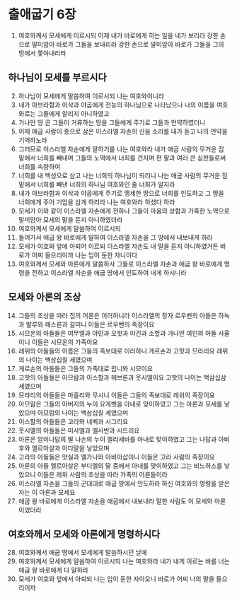 # 출애굽기 6장

1. 여호와께서 모세에게 이르시되 이제 내가 바로에게 하는 일을 네가 보리라 강한 손으로 말미암아 바로가 그들을 보내리라 강한 손으로 말미암아 바로가 그들을 그의 땅에서 쫓아내리라

## 하나님이 모세를 부르시다
2. 하나님이 모세에게 말씀하여 이르시되 나는 여호와이니라
3. 내가 아브라함과 이삭과 야곱에게 전능의 하나님으로 나타났으나 나의 이름을 여호와로는 그들에게 알리지 아니하였고
4. 가나안 땅 곧 그들이 거류하는 땅을 그들에게 주기로 그들과 언약하였더니
5. 이제 애굽 사람이 종으로 삼은 이스라엘 자손의 신음 소리를 내가 듣고 나의 언약을 기억하노라
6. 그러므로 이스라엘 자손에게 말하기를 나는 여호와라 내가 애굽 사람의 무거운 짐 밑에서 너희를 빼내며 그들의 노역에서 너희를 건지며 편 팔과 여러 큰 심판들로써 너희를 속량하여
7. 너희를 내 백성으로 삼고 나는 너희의 하나님이 되리니 나는 애굽 사람의 무거운 짐 밑에서 너희를 빼낸 너희의 하나님 여호와인 줄 너희가 알지라
8. 내가 아브라함과 이삭과 야곱에게 주기로 맹세한 땅으로 너희를 인도하고 그 땅을 너희에게 주어 기업을 삼게 하리라 나는 여호와라 하셨다 하라
9. 모세가 이와 같이 이스라엘 자손에게 전하나 그들이 마음의 상함과 가혹한 노역으로 말미암아 모세의 말을 듣지 아니하였더라
10. 여호와께서 모세에게 말씀하여 이르시되
11. 들어가서 애굽 왕 바로에게 말하여 이스라엘 자손을 그 땅에서 내보내게 하라
12. 모세가 여호와 앞에 아뢰어 이르되 이스라엘 자손도 내 말을 듣지 아니하였거든 바로가 어찌 들으리이까 나는 입이 둔한 자니이다
13. 여호와께서 모세와 아론에게 말씀하사 그들로 이스라엘 자손과 애굽 왕 바로에게 명령을 전하고 이스라엘 자손을 애굽 땅에서 인도하여 내게 하시니라

## 모세와 아론의 조상
14. 그들의 조상을 따라 집의 어른은 이러하니라 이스라엘의 장자 르우벤의 아들은 하녹과 발루와 헤스론과 갈미니 이들은 르우벤의 족장이요
15. 시므온의 아들들은 여무엘과 야민과 오핫과 야긴과 소할과 가나안 여인의 아들 사울이니 이들은 시므온의 가족이요
16. 레위의 아들들의 이름은 그들의 족보대로 이러하니 게르손과 고핫과 므라리요 레위의 나이는 백삼십칠 세였으며
17. 게르손의 아들들은 그들의 가족대로 립니와 시므이요
18. 고핫의 아들들은 아므람과 이스할과 헤브론과 웃시엘이요 고핫의 나이는 백삼십삼 세였으며
19. 므라리의 아들들은 마흘리와 무시니 이들은 그들의 족보대로 레위의 족장이요
20. 아므람은 그들의 아버지의 누이 요게벳을 아내로 맞이하였고 그는 아론과 모세를 낳았으며 아므람의 나이는 백삼십칠 세였으며
21. 이스할의 아들들은 고라와 네벡과 시그리요
22. 웃시엘의 아들들은 미사엘과 엘사반과 시드리요
23. 아론은 암미나답의 딸 나손의 누이 엘리세바를 아내로 맞이하였고 그는 나답과 아비후와 엘르아살과 이다말을 낳았으며
24. 고라의 아들들은 앗실과 엘가나와 아비아삽이니 이들은 고라 사람의 족장이요
25. 아론의 아들 엘르아살은 부디엘의 딸 중에서 아내를 맞이하였고 그는 비느하스를 낳았으니 이들은 레위 사람의 조상을 따라 가족의 어른들이라
26. 이스라엘 자손을 그들의 군대대로 애굽 땅에서 인도하라 하신 여호와의 명령을 받은 자는 이 아론과 모세요
27. 애굽 왕 바로에게 이스라엘 자손을 애굽에서 내보내라 말한 사람도 이 모세와 아론이었더라

## 여호와께서 모세와 아론에게 명령하시다
28. 여호와께서 애굽 땅에서 모세에게 말씀하시던 날에
29. 여호와께서 모세에게 말씀하여 이르시되 나는 여호와라 내가 내게 이르는 바를 너는 애굽 왕 바로에게 다 말하라
30. 모세가 여호와 앞에서 아뢰되 나는 입이 둔한 자이오니 바로가 어찌 나의 말을 들으리이까